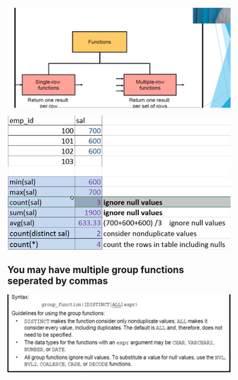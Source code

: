 ![Alt text](<../resources/multi row functions.png>)

![Alt text](<../resources/group functions.png>)

## You may have multiple group functions seperated by commas
![Alt text](<../resources/group functions syntax.png>)

